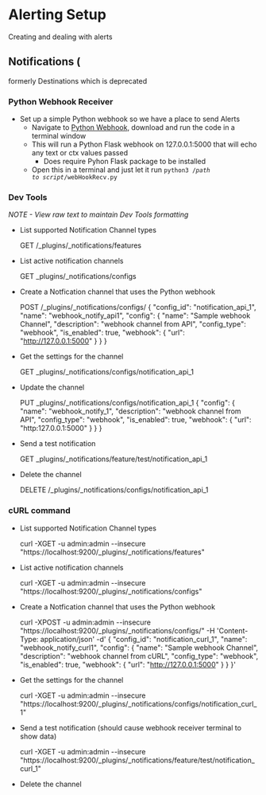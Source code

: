 # Alerting Setup

Creating and dealing with alerts

## Notifications (
formerly Destinations which is deprecated

### Python Webhook Receiver
- Set up a simple Python webhook so we have a place to send Alerts
  - Navigate to [Python Webhook](https://github.com/macatak/python/blob/master/webhookRecv.py), download and run the code in a terminal window
  - This will run a Python Flask webhook on 127.0.0.1:5000 that will echo any text or ctx values passed
    - Does require Pyhon Flask package to be installed
  - Open this in a terminal and just let it run
  <code>python3 /*path to script*/webHookRecv.py</code>
  
  
### Dev Tools
*NOTE - View raw text to maintain Dev Tools formatting*

- List supported Notification Channel types  

  GET /_plugins/_notifications/features  


- List active notification channels  

  GET _plugins/_notifications/configs  


- Create a Notfication channel that uses the Python webhook
  
  POST /_plugins/_notifications/configs/
  {
    "config_id": "notification_api_1",
    "name": "webhook_notify_api1",
    "config": {
      "name": "Sample webhook Channel",
      "description": "webhook channel from API",
      "config_type": "webhook",
      "is_enabled": true,
      "webhook": {
        "url": "http://127.0.0.1:5000"
     }
  }
}


- Get the settings for the channel  

  GET _plugins/_notifications/configs/notification_api_1


- Update the channel
  
  PUT _plugins/_notifications/configs/notification_api_1
{
  "config": {
    "name": "webhook_notify_1",
    "description": "webhook channel from API",
    "config_type": "webhook",
    "is_enabled": true,
    "webhook": {
      "url": "http:127.0.0.1:5000"
    }
  }
}


- Send a test notification

  GET _plugins/_notifications/feature/test/notification_api_1


- Delete the channel  

  DELETE /_plugins/_notifications/configs/notification_api_1


### cURL command

- List supported Notification Channel types
  
  curl -XGET -u admin:admin --insecure "https://localhost:9200/_plugins/_notifications/features"


- List active notification channels
  
  curl -XGET -u admin:admin --insecure "https://localhost:9200/_plugins/_notifications/configs"


- Create a Notfication channel that uses the Python webhook  
  
  curl -XPOST -u admin:admin --insecure "https://localhost:9200/_plugins/_notifications/configs/" -H 'Content-Type: application/json' -d'
{
    "config_id": "notification_curl_1",
    "name": "webhook_notify_curl1",
    "config": {
      "name": "Sample webhook Channel",
      "description": "webhook channel from cURL",
      "config_type": "webhook",
      "is_enabled": true,
      "webhook": {
        "url": "http://127.0.0.1:5000"
     }
  }
}'

- Get the settings for the channel  
  
  curl -XGET -u admin:admin --insecure "https://localhost:9200/_plugins/_notifications/configs/notification_curl_1"


- Send a test notification (should cause webhook receiver terminal to show data)
 
  curl -XGET -u admin:admin --insecure "https://localhost:9200/_plugins/_notifications/feature/test/notification_curl_1"
  
  
- Delete the channel  
